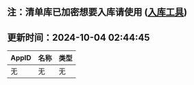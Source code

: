 ## 注：清单库已加密想要入库请使用 ([入库工具](https://github.com/BlankTMing/ManifestAutoUpdate/releases))

## 更新时间：2024-10-04 02:44:45
| AppID | 名称 | 类型  |
| :-------------------- | :----------------------------- | :----------- |
| 无 | 无 | 无 |
